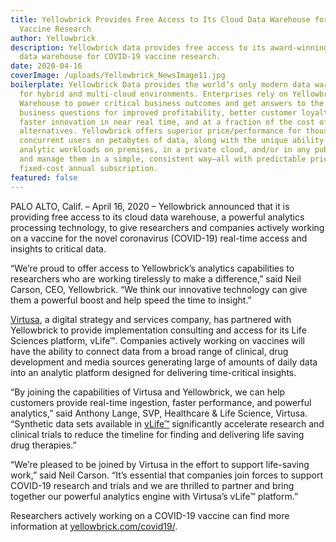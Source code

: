 ```yaml
---
title: Yellowbrick Provides Free Access to Its Cloud Data Warehouse for COVID-19
  Vaccine Research
author: Yellowbrick
description: Yellowbrick data provides free access to its award-winning cloud
  data warehouse for COVID-19 vaccine research.
date: 2020-04-16
coverImage: /uploads/Yellowbrick_NewsImage11.jpg
boilerplate: Yellowbrick Data provides the world’s only modern data warehouse
  for hybrid and multi-cloud environments. Enterprises rely on Yellowbrick Data
  Warehouse to power critical business outcomes and get answers to the hardest
  business questions for improved profitability, better customer loyalty, and
  faster innovation in near real time, and at a fraction of the cost of
  alternatives. Yellowbrick offers superior price/performance for thousands of
  concurrent users on petabytes of data, along with the unique ability to run
  analytic workloads on premises, in a private cloud, and/or in any public cloud
  and manage them in a simple, consistent way—all with predictable pricing via
  fixed-cost annual subscription.
featured: false
---
```

PALO ALTO, Calif. – April 16, 2020 – Yellowbrick announced that it is providing free access to its cloud data warehouse, a powerful analytics processing technology, to give researchers and companies actively working on a vaccine for the novel coronavirus (COVID-19) real-time access and insights to critical data.  

“We’re proud to offer access to Yellowbrick’s analytics capabilities to researchers who are working tirelessly to make a difference,” said Neil Carson, CEO, Yellowbrick. “We think our innovative technology can give them a powerful boost and help speed the time to insight.”

[Virtusa](https://www.virtusa.com/), a digital strategy and services company, has partnered with Yellowbrick to provide implementation consulting and access for its Life Sciences platform, vLife™. Companies actively working on vaccines will have the ability to connect data from a broad range of clinical, drug development and media sources generating large of amounts of daily data into an analytic platform designed for delivering time-critical insights.   

“By joining the capabilities of Virtusa and Yellowbrick, we can help customers provide real-time ingestion, faster performance, and powerful analytics,” said Anthony Lange, SVP, Healthcare & Life Science, Virtusa. “Synthetic data sets available in [vLife™](https://www.virtusa.com/solution/vlife/) significantly accelerate research and clinical trials to reduce the timeline for finding and delivering life saving drug therapies.”

“We’re pleased to be joined by Virtusa in the effort to support life-saving work,” said Neil Carson. “It’s essential that companies join forces to support COVID-19 research and trials and we are thrilled to partner and bring together our powerful analytics engine with Virtusa’s vLife™ platform.” 

Researchers actively working on a COVID-19 vaccine can find more information at [yellowbrick.com/covid19/](https://www.yellowbrick.com/).